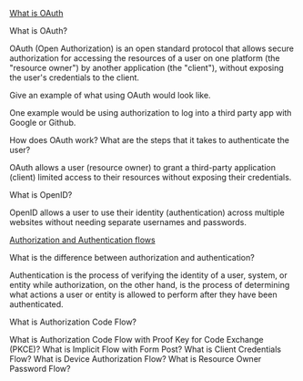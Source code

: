 [What is OAuth](https://www.csoonline.com/article/562635/what-is-oauth-how-the-open-authorization-framework-works.html)

What is OAuth?

OAuth (Open Authorization) is an open standard protocol that allows secure authorization for accessing the resources of a user on one platform (the "resource owner") by another application (the "client"), without exposing the user's credentials to the client.

Give an example of what using OAuth would look like.

One example would be using authorization to log into a third party app with Google or Github. 

How does OAuth work? What are the steps that it takes to authenticate the user?

OAuth allows a user (resource owner) to grant a third-party application (client) limited access to their resources without exposing their credentials. 

What is OpenID?

OpenID allows a user to use their identity (authentication) across multiple websites without needing separate usernames and passwords.


[Authorization and Authentication flows](https://auth0.com/docs/get-started/authentication-and-authorization-flow)

What is the difference between authorization and authentication?

Authentication is the process of verifying the identity of a user, system, or entity while authorization, on the other hand, is the process of determining what actions a user or entity is allowed to perform after they have been authenticated.


What is Authorization Code Flow?


What is Authorization Code Flow with Proof Key for Code Exchange (PKCE)?
What is Implicit Flow with Form Post?
What is Client Credentials Flow?
What is Device Authorization Flow?
What is Resource Owner Password Flow?
